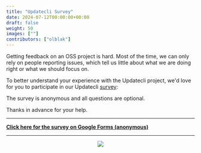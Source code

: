```yaml
---
title: "Updatecli Survey"
date: 2024-07-12T00:00:00+00:00
draft: false
weight: 50
images: [""]
contributors: ["olblak"]
---
```


Getting feedback on an OSS project is hard. Most of the time, we can only rely on people reporting issues, which tell us little about what we are doing right or what we should focus on.

To better understand your experience with the Updatecli project, we'd love for you to participate in our Updatecli [survey](https://forms.gle/dV6LmSh2XGDF5Zzg7):

The survey is anonymous and all questions are optional.

Thanks in advance for your help.

---

**[Click here for the survey on Google Forms (anonymous)](https://forms.gle/dV6LmSh2XGDF5Zzg7)**

---

<p align="center">
  <img src="/images/blog/2024/07/cat.jpg" />
</p>


